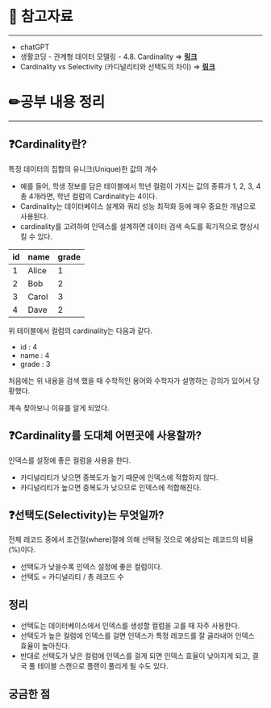 # 🔗 참고자료

---

- chatGPT
- 생활코딩 - 관계형 데이터 모델링 - 4.8. Cardinality ⇒ ****[링크](https://www.youtube.com/watch?v=RHrp8xsgVr8&ab_channel=%EC%83%9D%ED%99%9C%EC%BD%94%EB%94%A9)****
- Cardinality vs Selectivity (카디널리티와 선택도의 차이) ⇒ [**링크**](https://soft.plusblog.co.kr/87)

# ✏공부 내용 정리

---

## ❓Cardinality란?

특정 데이터의 집합의 유니크(Unique)한 값의 개수

- 예를 들어, 학생 정보를 담은 테이블에서 학년 컬럼이 가지는 값의 종류가 1, 2, 3, 4 총 4개라면, 학년 컬럼의 Cardinality는 4이다.
- Cardinality는 데이터베이스 설계와 쿼리 성능 최적화 등에 매우 중요한 개념으로 사용된다.
- cardinality를 고려하여 인덱스를 설계하면 데이터 검색 속도를 획기적으로 향상시킬 수 있다.

| id | name | grade |
| --- | --- | --- |
| 1 | Alice | 1 |
| 2 | Bob | 2 |
| 3 | Carol | 3 |
| 4 | Dave | 2 |

위 테이블에서 컬럼의 cardinality는 다음과 같다.

- id  : 4
- name : 4
- grade : 3

처음에는 위 내용을 검색 했을 때 수학적인 용어와 수학자가 설명하는 강의가 있어서 당황했다.

계속 찾아보니 이유를 알게 되었다.

## ❓Cardinality를 도대체 어떤곳에 사용할까?

인덱스를 설정에 좋은 컬럼을 사용을 한다.

- 카디널리티가 낮으면 중복도가 높기 때문에 인덱스에 적합하지 않다.
- 카디널리티가 높으면 중복도가 낮으므로 인덱스에 적합해진다.

## ❓선택도(Selectivity)는 무엇일까?

전체 레코드 중에서 조건절(where)절에 의해 선택될 것으로 예상되는 레코드의 비율(%)이다.

- 선택도가 낮을수록 인덱스 설정에 좋은 컬럼이다.
- 선택도 = 카디널리티 / 총 레코드 수

## 정리

- 선택도는 데이터베이스에서 인덱스를 생성할 컬럼을 고를 때 자주 사용한다.
- 선택도가 높은 컬럼에 인덱스를 걸면 인덱스가 특정 레코드를 잘 골라내어 인덱스 효율이 높아진다.
- 반대로 선택도가 낮은 컬럼에 인덱스를 걸게 되면 인덱스 효율이 낮아지게 되고, 결국 풀 테이블 스캔으로 플랜이 풀리게 될 수도 있다.

## 궁금한 점